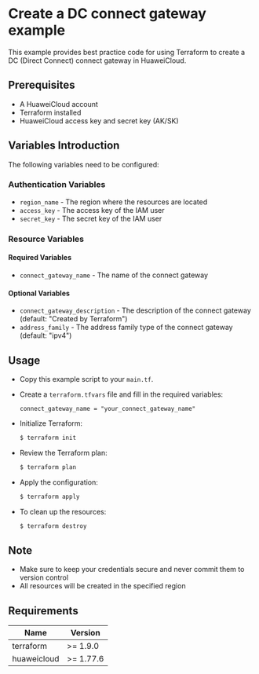 # Create a DC connect gateway example

This example provides best practice code for using Terraform to create a DC (Direct Connect) connect gateway in HuaweiCloud.

## Prerequisites

* A HuaweiCloud account
* Terraform installed
* HuaweiCloud access key and secret key (AK/SK)

## Variables Introduction

The following variables need to be configured:

### Authentication Variables

* `region_name` - The region where the resources are located
* `access_key` - The access key of the IAM user
* `secret_key` - The secret key of the IAM user

### Resource Variables

#### Required Variables

* `connect_gateway_name` - The name of the connect gateway

#### Optional Variables

* `connect_gateway_description` - The description of the connect gateway (default: "Created by Terraform")
* `address_family` - The address family type of the connect gateway (default: "ipv4")

## Usage

* Copy this example script to your `main.tf`.

* Create a `terraform.tfvars` file and fill in the required variables:

  ```hcl
  connect_gateway_name = "your_connect_gateway_name"
  ```

* Initialize Terraform:

  ```bash
  $ terraform init
  ```

* Review the Terraform plan:

  ```bash
  $ terraform plan
  ```

* Apply the configuration:

  ```bash
  $ terraform apply
  ```

* To clean up the resources:

  ```bash
  $ terraform destroy
  ```

## Note

* Make sure to keep your credentials secure and never commit them to version control
* All resources will be created in the specified region

## Requirements

| Name | Version |
| ---- | ---- |
| terraform | >= 1.9.0 |
| huaweicloud | >= 1.77.6 |
